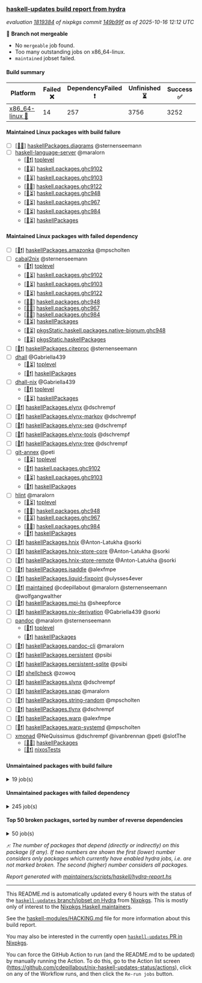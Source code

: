 ### [haskell-updates build report from hydra](https://hydra.nixos.org/jobset/nixpkgs/haskell-updates)
*evaluation [1819384](https://hydra.nixos.org/eval/1819384) of nixpkgs commit [149b99f](https://github.com/NixOS/nixpkgs/commits/149b99fab042a3c72b3f40f07c8db170f703e380) as of 2025-10-16 12:12 UTC*

🔴 **Branch not mergeable**
  * No `mergeable` job found.
  * Too many outstanding jobs on x86_64-linux.
  * `maintained` jobset failed.

#### Build summary

 | Platform | Failed ❌ | DependencyFailed ❗ | Unfinished ⏳ | Success ✅ | 
 | --- | --- | --- | --- | --- | 
 | [x86_64-linux 🐧](https://hydra.nixos.org/eval/1819384?filter=.x86_64-linux) | 14 | 257 | 3756 | 3252 | 
#### Maintained Linux packages with build failure
- [ ] [[🐧❌]](https://hydra.nixos.org/build/310156610) [haskellPackages.diagrams](https://hydra.nixos.org/eval/1819384?filter=haskellPackages.diagrams) @sternenseemann
- [ ] [haskell-language-server](https://hydra.nixos.org/eval/1819384?filter=haskell-language-server) @maralorn
  - [[🐧❗]](https://hydra.nixos.org/build/310154686) [toplevel](https://hydra.nixos.org/eval/1819384?filter=haskell-language-server)
  - [[🐧⏳]](https://hydra.nixos.org/build/310154653) [haskell.packages.ghc9102](https://hydra.nixos.org/eval/1819384?filter=haskell.packages.ghc9102.haskell-language-server)
  - [[🐧⏳]](https://hydra.nixos.org/build/310154606) [haskell.packages.ghc9103](https://hydra.nixos.org/eval/1819384?filter=haskell.packages.ghc9103.haskell-language-server)
  - [[🐧❌]](https://hydra.nixos.org/build/310154849) [haskell.packages.ghc9122](https://hydra.nixos.org/eval/1819384?filter=haskell.packages.ghc9122.haskell-language-server)
  - [[🐧⏳]](https://hydra.nixos.org/build/310154958) [haskell.packages.ghc948](https://hydra.nixos.org/eval/1819384?filter=haskell.packages.ghc948.haskell-language-server)
  - [[🐧⏳]](https://hydra.nixos.org/build/310155631) [haskell.packages.ghc967](https://hydra.nixos.org/eval/1819384?filter=haskell.packages.ghc967.haskell-language-server)
  - [[🐧⏳]](https://hydra.nixos.org/build/310155942) [haskell.packages.ghc984](https://hydra.nixos.org/eval/1819384?filter=haskell.packages.ghc984.haskell-language-server)
  - [[🐧⏳]](https://hydra.nixos.org/build/310157709) [haskellPackages](https://hydra.nixos.org/eval/1819384?filter=haskellPackages.haskell-language-server)
#### Maintained Linux packages with failed dependency
- [ ] [[🐧❗]](https://hydra.nixos.org/build/310155132) [haskellPackages.amazonka](https://hydra.nixos.org/eval/1819384?filter=haskellPackages.amazonka) @mpscholten
- [ ] [cabal2nix](https://hydra.nixos.org/eval/1819384?filter=cabal2nix) @sternenseemann
  - [[🐧❗]](https://hydra.nixos.org/build/310154479) [toplevel](https://hydra.nixos.org/eval/1819384?filter=cabal2nix)
  - [[🐧⏳]](https://hydra.nixos.org/build/310154581) [haskell.packages.ghc9102](https://hydra.nixos.org/eval/1819384?filter=haskell.packages.ghc9102.cabal2nix)
  - [[🐧⏳]](https://hydra.nixos.org/build/310154548) [haskell.packages.ghc9103](https://hydra.nixos.org/eval/1819384?filter=haskell.packages.ghc9103.cabal2nix)
  - [[🐧⏳]](https://hydra.nixos.org/build/310154617) [haskell.packages.ghc9122](https://hydra.nixos.org/eval/1819384?filter=haskell.packages.ghc9122.cabal2nix)
  - [[🐧✅]](https://hydra.nixos.org/build/310154619) [haskell.packages.ghc948](https://hydra.nixos.org/eval/1819384?filter=haskell.packages.ghc948.cabal2nix)
  - [[🐧✅]](https://hydra.nixos.org/build/310154654) [haskell.packages.ghc967](https://hydra.nixos.org/eval/1819384?filter=haskell.packages.ghc967.cabal2nix)
  - [[🐧✅]](https://hydra.nixos.org/build/310154836) [haskell.packages.ghc984](https://hydra.nixos.org/eval/1819384?filter=haskell.packages.ghc984.cabal2nix)
  - [[🐧⏳]](https://hydra.nixos.org/build/310155947) [haskellPackages](https://hydra.nixos.org/eval/1819384?filter=haskellPackages.cabal2nix)
  - [[🐧⏳]](https://hydra.nixos.org/build/310161934) [pkgsStatic.haskell.packages.native-bignum.ghc948](https://hydra.nixos.org/eval/1819384?filter=pkgsStatic.haskell.packages.native-bignum.ghc948.cabal2nix)
  - [[🐧⏳]](https://hydra.nixos.org/build/310161935) [pkgsStatic.haskellPackages](https://hydra.nixos.org/eval/1819384?filter=pkgsStatic.haskellPackages.cabal2nix)
- [ ] [[🐧❗]](https://hydra.nixos.org/build/310156063) [haskellPackages.citeproc](https://hydra.nixos.org/eval/1819384?filter=haskellPackages.citeproc) @sternenseemann
- [ ] [dhall](https://hydra.nixos.org/eval/1819384?filter=dhall) @Gabriella439
  - [[🐧⏳]](https://hydra.nixos.org/build/310154478) [toplevel](https://hydra.nixos.org/eval/1819384?filter=dhall)
  - [[🐧❗]](https://hydra.nixos.org/build/310156527) [haskellPackages](https://hydra.nixos.org/eval/1819384?filter=haskellPackages.dhall)
- [ ] [dhall-nix](https://hydra.nixos.org/eval/1819384?filter=dhall-nix) @Gabriella439
  - [[🐧❗]](https://hydra.nixos.org/build/310154508) [toplevel](https://hydra.nixos.org/eval/1819384?filter=dhall-nix)
  - [[🐧⏳]](https://hydra.nixos.org/build/310156554) [haskellPackages](https://hydra.nixos.org/eval/1819384?filter=haskellPackages.dhall-nix)
- [ ] [[🐧❗]](https://hydra.nixos.org/build/310156864) [haskellPackages.elynx](https://hydra.nixos.org/eval/1819384?filter=haskellPackages.elynx) @dschrempf
- [ ] [[🐧❗]](https://hydra.nixos.org/build/310156861) [haskellPackages.elynx-markov](https://hydra.nixos.org/eval/1819384?filter=haskellPackages.elynx-markov) @dschrempf
- [ ] [[🐧❗]](https://hydra.nixos.org/build/310156834) [haskellPackages.elynx-seq](https://hydra.nixos.org/eval/1819384?filter=haskellPackages.elynx-seq) @dschrempf
- [ ] [[🐧❗]](https://hydra.nixos.org/build/310156833) [haskellPackages.elynx-tools](https://hydra.nixos.org/eval/1819384?filter=haskellPackages.elynx-tools) @dschrempf
- [ ] [[🐧❗]](https://hydra.nixos.org/build/310156837) [haskellPackages.elynx-tree](https://hydra.nixos.org/eval/1819384?filter=haskellPackages.elynx-tree) @dschrempf
- [ ] [git-annex](https://hydra.nixos.org/eval/1819384?filter=git-annex) @peti
  - [[🐧⏳]](https://hydra.nixos.org/build/310154568) [toplevel](https://hydra.nixos.org/eval/1819384?filter=git-annex)
  - [[🐧❗]](https://hydra.nixos.org/build/310154621) [haskell.packages.ghc9102](https://hydra.nixos.org/eval/1819384?filter=haskell.packages.ghc9102.git-annex)
  - [[🐧⏳]](https://hydra.nixos.org/build/310154567) [haskell.packages.ghc9103](https://hydra.nixos.org/eval/1819384?filter=haskell.packages.ghc9103.git-annex)
  - [[🐧❗]](https://hydra.nixos.org/build/310157329) [haskellPackages](https://hydra.nixos.org/eval/1819384?filter=haskellPackages.git-annex)
- [ ] [hlint](https://hydra.nixos.org/eval/1819384?filter=hlint) @maralorn
  - [[🐧⏳]](https://hydra.nixos.org/build/310161811) [toplevel](https://hydra.nixos.org/eval/1819384?filter=hlint)
  - [[🐧✅]](https://hydra.nixos.org/build/310154595) [haskell.packages.ghc948](https://hydra.nixos.org/eval/1819384?filter=haskell.packages.ghc948.hlint)
  - [[🐧⏳]](https://hydra.nixos.org/build/310154644) [haskell.packages.ghc967](https://hydra.nixos.org/eval/1819384?filter=haskell.packages.ghc967.hlint)
  - [[🐧✅]](https://hydra.nixos.org/build/310154666) [haskell.packages.ghc984](https://hydra.nixos.org/eval/1819384?filter=haskell.packages.ghc984.hlint)
  - [[🐧❗]](https://hydra.nixos.org/build/310157907) [haskellPackages](https://hydra.nixos.org/eval/1819384?filter=haskellPackages.hlint)
- [ ] [[🐧❗]](https://hydra.nixos.org/build/310157908) [haskellPackages.hnix](https://hydra.nixos.org/eval/1819384?filter=haskellPackages.hnix) @Anton-Latukha @sorki
- [ ] [[🐧❗]](https://hydra.nixos.org/build/310157910) [haskellPackages.hnix-store-core](https://hydra.nixos.org/eval/1819384?filter=haskellPackages.hnix-store-core) @Anton-Latukha @sorki
- [ ] [[🐧❗]](https://hydra.nixos.org/build/310157915) [haskellPackages.hnix-store-remote](https://hydra.nixos.org/eval/1819384?filter=haskellPackages.hnix-store-remote) @Anton-Latukha @sorki
- [ ] [[🐧❗]](https://hydra.nixos.org/build/310158405) [haskellPackages.jsaddle](https://hydra.nixos.org/eval/1819384?filter=haskellPackages.jsaddle) @alexfmpe
- [ ] [[🐧❗]](https://hydra.nixos.org/build/310158683) [haskellPackages.liquid-fixpoint](https://hydra.nixos.org/eval/1819384?filter=haskellPackages.liquid-fixpoint) @ulysses4ever
- [ ] [[🐧❗]](https://hydra.nixos.org/build/310161939) [maintained](https://hydra.nixos.org/eval/1819384?filter=maintained) @cdepillabout @maralorn @sternenseemann @wolfgangwalther
- [ ] [[🐧❗]](https://hydra.nixos.org/build/310159047) [haskellPackages.mpi-hs](https://hydra.nixos.org/eval/1819384?filter=haskellPackages.mpi-hs) @sheepforce
- [ ] [[🐧❗]](https://hydra.nixos.org/build/310159198) [haskellPackages.nix-derivation](https://hydra.nixos.org/eval/1819384?filter=haskellPackages.nix-derivation) @Gabriella439 @sorki
- [ ] [pandoc](https://hydra.nixos.org/eval/1819384?filter=pandoc) @maralorn @sternenseemann
  - [[🐧❗]](https://hydra.nixos.org/build/310161825) [toplevel](https://hydra.nixos.org/eval/1819384?filter=pandoc)
  - [[🐧❗]](https://hydra.nixos.org/build/310159410) [haskellPackages](https://hydra.nixos.org/eval/1819384?filter=haskellPackages.pandoc)
- [ ] [[🐧❗]](https://hydra.nixos.org/build/310159416) [haskellPackages.pandoc-cli](https://hydra.nixos.org/eval/1819384?filter=haskellPackages.pandoc-cli) @maralorn
- [ ] [[🐧❗]](https://hydra.nixos.org/build/310159521) [haskellPackages.persistent](https://hydra.nixos.org/eval/1819384?filter=haskellPackages.persistent) @psibi
- [ ] [[🐧❗]](https://hydra.nixos.org/build/310159536) [haskellPackages.persistent-sqlite](https://hydra.nixos.org/eval/1819384?filter=haskellPackages.persistent-sqlite) @psibi
- [ ] [[🐧❗]](https://hydra.nixos.org/build/310161901) [shellcheck](https://hydra.nixos.org/eval/1819384?filter=shellcheck) @zowoq
- [ ] [[🐧❗]](https://hydra.nixos.org/build/310160486) [haskellPackages.slynx](https://hydra.nixos.org/eval/1819384?filter=haskellPackages.slynx) @dschrempf
- [ ] [[🐧❗]](https://hydra.nixos.org/build/310160503) [haskellPackages.snap](https://hydra.nixos.org/eval/1819384?filter=haskellPackages.snap) @maralorn
- [ ] [[🐧❗]](https://hydra.nixos.org/build/310160706) [haskellPackages.string-random](https://hydra.nixos.org/eval/1819384?filter=haskellPackages.string-random) @mpscholten
- [ ] [[🐧❗]](https://hydra.nixos.org/build/310161097) [haskellPackages.tlynx](https://hydra.nixos.org/eval/1819384?filter=haskellPackages.tlynx) @dschrempf
- [ ] [[🐧❗]](https://hydra.nixos.org/build/310161516) [haskellPackages.warp](https://hydra.nixos.org/eval/1819384?filter=haskellPackages.warp) @alexfmpe
- [ ] [[🐧❗]](https://hydra.nixos.org/build/310161518) [haskellPackages.warp-systemd](https://hydra.nixos.org/eval/1819384?filter=haskellPackages.warp-systemd) @mpscholten
- [ ] [xmonad](https://hydra.nixos.org/eval/1819384?filter=xmonad) @NeQuissimus @dschrempf @ivanbrennan @peti @slotThe
  - [[🐧✅]](https://hydra.nixos.org/build/310161658) [haskellPackages](https://hydra.nixos.org/eval/1819384?filter=haskellPackages.xmonad)
  - [[🐧❗]](https://hydra.nixos.org/build/310161857) [nixosTests](https://hydra.nixos.org/eval/1819384?filter=nixosTests.xmonad)
#### Unmaintained packages with build failure
<details><summary>19 job(s) </summary>

- [ ] [[🐧❌]](https://hydra.nixos.org/build/310156578) [haskellPackages.digits](https://hydra.nixos.org/eval/1819384?filter=haskellPackages.digits)  ⤴️ 1 | 6
- [ ] [[🐧❌]](https://hydra.nixos.org/build/310158881) [haskellPackages.mighty-metropolis](https://hydra.nixos.org/eval/1819384?filter=haskellPackages.mighty-metropolis)  ⤴️ 1 | 1
- [ ] [[🐧❌]](https://hydra.nixos.org/build/310160933) [haskellPackages.temporal-sdk-core](https://hydra.nixos.org/eval/1819384?filter=haskellPackages.temporal-sdk-core)  ⤴️ 1 | 1
- [ ] [[🐧❌]](https://hydra.nixos.org/build/310155068) [haskellPackages.aeson-extra](https://hydra.nixos.org/eval/1819384?filter=haskellPackages.aeson-extra)  ⤴️ 0 | 6
- [ ] [[🐧❌]](https://hydra.nixos.org/build/310161710) [haskellPackages.yesod-elements](https://hydra.nixos.org/eval/1819384?filter=haskellPackages.yesod-elements)  ⤴️ 0 | 2
- [ ] [Cabal_3_14_2_0](https://hydra.nixos.org/eval/1819384?filter=Cabal_3_14_2_0) 
  - [[🐧⏳]](https://hydra.nixos.org/build/310154517) [haskell.packages.ghc9102](https://hydra.nixos.org/eval/1819384?filter=haskell.packages.ghc9102.Cabal_3_14_2_0)
  - [[🐧⏳]](https://hydra.nixos.org/build/310154538) [haskell.packages.ghc9103](https://hydra.nixos.org/eval/1819384?filter=haskell.packages.ghc9103.Cabal_3_14_2_0)
  - [[🐧✅]](https://hydra.nixos.org/build/310154563) [haskell.packages.ghc9122](https://hydra.nixos.org/eval/1819384?filter=haskell.packages.ghc9122.Cabal_3_14_2_0)
  - [[🐧⏳]](https://hydra.nixos.org/build/310154583) [haskell.packages.ghc948](https://hydra.nixos.org/eval/1819384?filter=haskell.packages.ghc948.Cabal_3_14_2_0)
  - [[🐧❌]](https://hydra.nixos.org/build/310154605) [haskell.packages.ghc967](https://hydra.nixos.org/eval/1819384?filter=haskell.packages.ghc967.Cabal_3_14_2_0)
  - [[🐧✅]](https://hydra.nixos.org/build/310154631) [haskell.packages.ghc984](https://hydra.nixos.org/eval/1819384?filter=haskell.packages.ghc984.Cabal_3_14_2_0)
  - [[🐧✅]](https://hydra.nixos.org/build/310154692) [haskellPackages](https://hydra.nixos.org/eval/1819384?filter=haskellPackages.Cabal_3_14_2_0)
- [ ] [[🐧❌]](https://hydra.nixos.org/build/310155265) [haskellPackages.amazonka-healthlake](https://hydra.nixos.org/eval/1819384?filter=haskellPackages.amazonka-healthlake) 
- [ ] [[🐧❌]](https://hydra.nixos.org/build/310156138) [haskellPackages.cmark-gfm-lens](https://hydra.nixos.org/eval/1819384?filter=haskellPackages.cmark-gfm-lens) 
- [ ] [[🐧❌]](https://hydra.nixos.org/build/310157421) [haskellPackages.gogol-cloudiot](https://hydra.nixos.org/eval/1819384?filter=haskellPackages.gogol-cloudiot) 
- [ ] [[🐧❌]](https://hydra.nixos.org/build/310157447) [haskellPackages.gogol-dns](https://hydra.nixos.org/eval/1819384?filter=haskellPackages.gogol-dns) 
- [ ] [[🐧❌]](https://hydra.nixos.org/build/310158235) [haskellPackages.ihaskell-display](https://hydra.nixos.org/eval/1819384?filter=haskellPackages.ihaskell-display) 
- [ ] [[🐧❌]](https://hydra.nixos.org/build/310160788) [haskellPackages.symon](https://hydra.nixos.org/eval/1819384?filter=haskellPackages.symon) 
</details>

#### Unmaintained packages with failed dependency
<details><summary>245 job(s) </summary>

- [ ] [[🐧❗]](https://hydra.nixos.org/build/310156200) [haskellPackages.conduit-extra](https://hydra.nixos.org/eval/1819384?filter=haskellPackages.conduit-extra)  ⤴️ 761 | 1866
- [ ] [[🐧❗]](https://hydra.nixos.org/build/310155574) [haskellPackages.attoparsec-aeson](https://hydra.nixos.org/eval/1819384?filter=haskellPackages.attoparsec-aeson)  ⤴️ 669 | 1623
- [ ] [[🐧❗]](https://hydra.nixos.org/build/310161643) [haskellPackages.xml-conduit](https://hydra.nixos.org/eval/1819384?filter=haskellPackages.xml-conduit)  ⤴️ 502 | 924
- [ ] [[🐧❗]](https://hydra.nixos.org/build/310158146) [haskellPackages.http-conduit](https://hydra.nixos.org/eval/1819384?filter=haskellPackages.http-conduit)  ⤴️ 444 | 837
- [ ] [[🐧❗]](https://hydra.nixos.org/build/310155208) [haskellPackages.amazonka-core](https://hydra.nixos.org/eval/1819384?filter=haskellPackages.amazonka-core)  ⤴️ 337 | 394
- [ ] [[🐧❗]](https://hydra.nixos.org/build/310160270) [haskellPackages.servant](https://hydra.nixos.org/eval/1819384?filter=haskellPackages.servant)  ⤴️ 274 | 572
- [ ] [[🐧❗]](https://hydra.nixos.org/build/310158164) [haskellPackages.http2](https://hydra.nixos.org/eval/1819384?filter=haskellPackages.http2)  ⤴️ 195 | 726
- [ ] [[🐧❗]](https://hydra.nixos.org/build/310158147) [haskellPackages.http-date](https://hydra.nixos.org/eval/1819384?filter=haskellPackages.http-date)  ⤴️ 193 | 718
- [ ] [[🐧❗]](https://hydra.nixos.org/build/310155853) [haskellPackages.bsb-http-chunked](https://hydra.nixos.org/eval/1819384?filter=haskellPackages.bsb-http-chunked)  ⤴️ 193 | 708
- [ ] [[🐧❗]](https://hydra.nixos.org/build/310160432) [haskellPackages.simple-sendfile](https://hydra.nixos.org/eval/1819384?filter=haskellPackages.simple-sendfile)  ⤴️ 193 | 708
- [ ] [[🐧❗]](https://hydra.nixos.org/build/310157424) [haskellPackages.gogol-core](https://hydra.nixos.org/eval/1819384?filter=haskellPackages.gogol-core)  ⤴️ 170 | 185
- [ ] [[🐧❗]](https://hydra.nixos.org/build/310158970) [haskellPackages.monad-logger](https://hydra.nixos.org/eval/1819384?filter=haskellPackages.monad-logger)  ⤴️ 164 | 631
- [ ] [[🐧❗]](https://hydra.nixos.org/build/310161478) [haskellPackages.wai-extra](https://hydra.nixos.org/eval/1819384?filter=haskellPackages.wai-extra)  ⤴️ 154 | 607
- [ ] [[🐧❗]](https://hydra.nixos.org/build/310161677) [haskellPackages.yaml](https://hydra.nixos.org/eval/1819384?filter=haskellPackages.yaml)  ⤴️ 139 | 619
- [ ] [[🐧❗]](https://hydra.nixos.org/build/310155074) [haskellPackages.aeson-pretty](https://hydra.nixos.org/eval/1819384?filter=haskellPackages.aeson-pretty)  ⤴️ 138 | 498
- [ ] [[🐧❗]](https://hydra.nixos.org/build/310161471) [haskellPackages.wai-app-static](https://hydra.nixos.org/eval/1819384?filter=haskellPackages.wai-app-static)  ⤴️ 83 | 335
- [ ] [[🐧❗]](https://hydra.nixos.org/build/310159470) [haskellPackages.parsers](https://hydra.nixos.org/eval/1819384?filter=haskellPackages.parsers)  ⤴️ 72 | 302
- [ ] [[🐧❗]](https://hydra.nixos.org/build/310155985) [haskellPackages.cassava](https://hydra.nixos.org/eval/1819384?filter=haskellPackages.cassava)  ⤴️ 70 | 341
- [ ] [[🐧❗]](https://hydra.nixos.org/build/310158326) [haskellPackages.io-streams](https://hydra.nixos.org/eval/1819384?filter=haskellPackages.io-streams)  ⤴️ 69 | 251
- [ ] [[🐧❗]](https://hydra.nixos.org/build/310157701) [haskellPackages.haskell-gi](https://hydra.nixos.org/eval/1819384?filter=haskellPackages.haskell-gi)  ⤴️ 61 | 113
- [ ] [[🐧❗]](https://hydra.nixos.org/build/310157272) [haskellPackages.gi-glib](https://hydra.nixos.org/eval/1819384?filter=haskellPackages.gi-glib)  ⤴️ 56 | 108
- [ ] [[🐧❗]](https://hydra.nixos.org/build/310157275) [haskellPackages.gi-gobject](https://hydra.nixos.org/eval/1819384?filter=haskellPackages.gi-gobject)  ⤴️ 54 | 106
- [ ] [[🐧❗]](https://hydra.nixos.org/build/310161550) [haskellPackages.websockets](https://hydra.nixos.org/eval/1819384?filter=haskellPackages.websockets)  ⤴️ 42 | 200
- [ ] [[🐧❗]](https://hydra.nixos.org/build/310160317) [haskellPackages.servant-server](https://hydra.nixos.org/eval/1819384?filter=haskellPackages.servant-server)  ⤴️ 42 | 182
- [ ] [[🐧❗]](https://hydra.nixos.org/build/310157271) [haskellPackages.gi-gio](https://hydra.nixos.org/eval/1819384?filter=haskellPackages.gi-gio)  ⤴️ 41 | 89
- [ ] [[🐧❗]](https://hydra.nixos.org/build/310161700) [haskellPackages.yesod-core](https://hydra.nixos.org/eval/1819384?filter=haskellPackages.yesod-core)  ⤴️ 40 | 147
- [ ] [[🐧❗]](https://hydra.nixos.org/build/310157057) [haskellPackages.fsnotify](https://hydra.nixos.org/eval/1819384?filter=haskellPackages.fsnotify)  ⤴️ 35 | 125
- [ ] [[🐧❗]](https://hydra.nixos.org/build/310160466) [haskellPackages.skylighting-core](https://hydra.nixos.org/eval/1819384?filter=haskellPackages.skylighting-core)  ⤴️ 33 | 135
- [ ] [[🐧❗]](https://hydra.nixos.org/build/310157257) [haskellPackages.gi-cairo](https://hydra.nixos.org/eval/1819384?filter=haskellPackages.gi-cairo)  ⤴️ 31 | 71
- [ ] [[🐧❗]](https://hydra.nixos.org/build/310157631) [haskellPackages.haddock-library](https://hydra.nixos.org/eval/1819384?filter=haskellPackages.haddock-library)  ⤴️ 30 | 165
- [ ] [[🐧❗]](https://hydra.nixos.org/build/310157264) [haskellPackages.gi-freetype2](https://hydra.nixos.org/eval/1819384?filter=haskellPackages.gi-freetype2)  ⤴️ 30 | 70
- [ ] [[🐧❗]](https://hydra.nixos.org/build/310157289) [haskellPackages.gi-harfbuzz](https://hydra.nixos.org/eval/1819384?filter=haskellPackages.gi-harfbuzz)  ⤴️ 29 | 69
- [ ] [[🐧❗]](https://hydra.nixos.org/build/310157297) [haskellPackages.gi-pango](https://hydra.nixos.org/eval/1819384?filter=haskellPackages.gi-pango)  ⤴️ 28 | 68
- [ ] [[🐧❗]](https://hydra.nixos.org/build/310157274) [haskellPackages.gi-gmodule](https://hydra.nixos.org/eval/1819384?filter=haskellPackages.gi-gmodule)  ⤴️ 28 | 66
- [ ] [[🐧❗]](https://hydra.nixos.org/build/310156355) [haskellPackages.css-text](https://hydra.nixos.org/eval/1819384?filter=haskellPackages.css-text)  ⤴️ 27 | 145
- [ ] [[🐧❗]](https://hydra.nixos.org/build/310160502) [haskellPackages.snap-core](https://hydra.nixos.org/eval/1819384?filter=haskellPackages.snap-core)  ⤴️ 27 | 123
- [ ] [[🐧❗]](https://hydra.nixos.org/build/310157266) [haskellPackages.gi-gdkpixbuf](https://hydra.nixos.org/eval/1819384?filter=haskellPackages.gi-gdkpixbuf)  ⤴️ 27 | 65
- [ ] [[🐧❗]](https://hydra.nixos.org/build/310161430) [haskellPackages.vector-builder](https://hydra.nixos.org/eval/1819384?filter=haskellPackages.vector-builder)  ⤴️ 27 | 52
- [ ] [[🐧❗]](https://hydra.nixos.org/build/310160468) [haskellPackages.skylighting-format-ansi](https://hydra.nixos.org/eval/1819384?filter=haskellPackages.skylighting-format-ansi)  ⤴️ 25 | 126
- [ ] [[🐧❗]](https://hydra.nixos.org/build/310160472) [haskellPackages.skylighting-format-blaze-html](https://hydra.nixos.org/eval/1819384?filter=haskellPackages.skylighting-format-blaze-html)  ⤴️ 25 | 126
- [ ] [[🐧❗]](https://hydra.nixos.org/build/310160470) [haskellPackages.skylighting-format-context](https://hydra.nixos.org/eval/1819384?filter=haskellPackages.skylighting-format-context)  ⤴️ 25 | 126
- [ ] [[🐧❗]](https://hydra.nixos.org/build/310160475) [haskellPackages.skylighting-format-latex](https://hydra.nixos.org/eval/1819384?filter=haskellPackages.skylighting-format-latex)  ⤴️ 25 | 126
- [ ] [[🐧❗]](https://hydra.nixos.org/build/310160474) [haskellPackages.skylighting-format-typst](https://hydra.nixos.org/eval/1819384?filter=haskellPackages.skylighting-format-typst)  ⤴️ 25 | 126
- [ ] [[🐧❗]](https://hydra.nixos.org/build/310161670) [haskellPackages.xss-sanitize](https://hydra.nixos.org/eval/1819384?filter=haskellPackages.xss-sanitize)  ⤴️ 24 | 137
- [ ] [[🐧❗]](https://hydra.nixos.org/build/310156772) [haskellPackages.email-validate](https://hydra.nixos.org/eval/1819384?filter=haskellPackages.email-validate)  ⤴️ 24 | 131
- [ ] [[🐧❗]](https://hydra.nixos.org/build/310160469) [haskellPackages.skylighting](https://hydra.nixos.org/eval/1819384?filter=haskellPackages.skylighting)  ⤴️ 24 | 125
- [ ] [[🐧❗]](https://hydra.nixos.org/build/310158341) [haskellPackages.ipynb](https://hydra.nixos.org/eval/1819384?filter=haskellPackages.ipynb)  ⤴️ 23 | 122
- [ ] [[🐧❗]](https://hydra.nixos.org/build/310161247) [haskellPackages.typst](https://hydra.nixos.org/eval/1819384?filter=haskellPackages.typst)  ⤴️ 23 | 121
- [ ] [[🐧❗]](https://hydra.nixos.org/build/310159328) [haskellPackages.openssl-streams](https://hydra.nixos.org/eval/1819384?filter=haskellPackages.openssl-streams)  ⤴️ 22 | 130
- [ ] [[🐧❗]](https://hydra.nixos.org/build/310161351) [haskellPackages.uri-bytestring](https://hydra.nixos.org/eval/1819384?filter=haskellPackages.uri-bytestring)  ⤴️ 21 | 64
- [ ] [[🐧❗]](https://hydra.nixos.org/build/310156004) [haskellPackages.cborg-json](https://hydra.nixos.org/eval/1819384?filter=haskellPackages.cborg-json)  ⤴️ 21 | 61
- [ ] [[🐧❗]](https://hydra.nixos.org/build/310157970) [haskellPackages.hs-opentelemetry-api](https://hydra.nixos.org/eval/1819384?filter=haskellPackages.hs-opentelemetry-api)  ⤴️ 21 | 32
- [ ] [[🐧❗]](https://hydra.nixos.org/build/310161607) [haskellPackages.wreq](https://hydra.nixos.org/eval/1819384?filter=haskellPackages.wreq)  ⤴️ 20 | 135
- [ ] [[🐧❗]](https://hydra.nixos.org/build/310161511) [haskellPackages.wai-websockets](https://hydra.nixos.org/eval/1819384?filter=haskellPackages.wai-websockets)  ⤴️ 20 | 82
- [ ] [[🐧❗]](https://hydra.nixos.org/build/310155604) [haskellPackages.autodocodec-yaml](https://hydra.nixos.org/eval/1819384?filter=haskellPackages.autodocodec-yaml)  ⤴️ 20 | 35
- [ ] [[🐧❗]](https://hydra.nixos.org/build/310159355) [haskellPackages.opt-env-conf](https://hydra.nixos.org/eval/1819384?filter=haskellPackages.opt-env-conf)  ⤴️ 18 | 31
- [ ] [[🐧❗]](https://hydra.nixos.org/build/310160765) [haskellPackages.sydtest](https://hydra.nixos.org/eval/1819384?filter=haskellPackages.sydtest)  ⤴️ 17 | 27
- [ ] [[🐧❗]](https://hydra.nixos.org/build/310160218) [haskellPackages.scotty](https://hydra.nixos.org/eval/1819384?filter=haskellPackages.scotty)  ⤴️ 15 | 77
- [ ] [[🐧❗]](https://hydra.nixos.org/build/310156210) [haskellPackages.config-ini](https://hydra.nixos.org/eval/1819384?filter=haskellPackages.config-ini)  ⤴️ 15 | 53
- [ ] [[🐧❗]](https://hydra.nixos.org/build/310161515) [haskellPackages.warp-tls](https://hydra.nixos.org/eval/1819384?filter=haskellPackages.warp-tls)  ⤴️ 15 | 50
- [ ] [[🐧❗]](https://hydra.nixos.org/build/310161716) [haskellPackages.yesod-persistent](https://hydra.nixos.org/eval/1819384?filter=haskellPackages.yesod-persistent)  ⤴️ 14 | 89
- [ ] [[🐧❗]](https://hydra.nixos.org/build/310155841) [haskellPackages.brick](https://hydra.nixos.org/eval/1819384?filter=haskellPackages.brick)  ⤴️ 14 | 47
- [ ] [[🐧❗]](https://hydra.nixos.org/build/310161704) [haskellPackages.yesod-form](https://hydra.nixos.org/eval/1819384?filter=haskellPackages.yesod-form)  ⤴️ 13 | 86
- [ ] [[🐧❗]](https://hydra.nixos.org/build/310158325) [haskellPackages.io-streams-haproxy](https://hydra.nixos.org/eval/1819384?filter=haskellPackages.io-streams-haproxy)  ⤴️ 12 | 93
- [ ] [[🐧❗]](https://hydra.nixos.org/build/310160508) [haskellPackages.snap-server](https://hydra.nixos.org/eval/1819384?filter=haskellPackages.snap-server)  ⤴️ 11 | 92
- [ ] [[🐧❗]](https://hydra.nixos.org/build/310158106) [haskellPackages.html-conduit](https://hydra.nixos.org/eval/1819384?filter=haskellPackages.html-conduit)  ⤴️ 11 | 82
- [ ] [[🐧❗]](https://hydra.nixos.org/build/310157273) [haskellPackages.gi-gdk4](https://hydra.nixos.org/eval/1819384?filter=haskellPackages.gi-gdk4)  ⤴️ 11 | 35
- [ ] [[🐧❗]](https://hydra.nixos.org/build/310161294) [haskellPackages.uniform-strings](https://hydra.nixos.org/eval/1819384?filter=haskellPackages.uniform-strings)  ⤴️ 11 | 14
- [ ] [[🐧❗]](https://hydra.nixos.org/build/310158276) [haskellPackages.ini](https://hydra.nixos.org/eval/1819384?filter=haskellPackages.ini)  ⤴️ 10 | 74
- [ ] [[🐧❗]](https://hydra.nixos.org/build/310156633) [haskellPackages.dns](https://hydra.nixos.org/eval/1819384?filter=haskellPackages.dns)  ⤴️ 10 | 37
- [ ] [ihaskell](https://hydra.nixos.org/eval/1819384?filter=ihaskell)  ⤴️ 10 | 18
  - [[🐧❗]](https://hydra.nixos.org/build/310161836) [toplevel](https://hydra.nixos.org/eval/1819384?filter=ihaskell)
  - [[🐧❗]](https://hydra.nixos.org/build/310158227) [haskellPackages](https://hydra.nixos.org/eval/1819384?filter=haskellPackages.ihaskell)
- [ ] [[🐧❗]](https://hydra.nixos.org/build/310156528) [haskellPackages.df1](https://hydra.nixos.org/eval/1819384?filter=haskellPackages.df1)  ⤴️ 10 | 13
- [ ] [[🐧❗]](https://hydra.nixos.org/build/310161290) [haskellPackages.uniform-error](https://hydra.nixos.org/eval/1819384?filter=haskellPackages.uniform-error)  ⤴️ 10 | 13
- [ ] [[🐧❗]](https://hydra.nixos.org/build/310156457) [haskellPackages.data-textual](https://hydra.nixos.org/eval/1819384?filter=haskellPackages.data-textual)  ⤴️ 9 | 21
- [ ] [[🐧❗]](https://hydra.nixos.org/build/310156450) [haskellPackages.data-serializer](https://hydra.nixos.org/eval/1819384?filter=haskellPackages.data-serializer)  ⤴️ 9 | 20
- [ ] [[🐧❗]](https://hydra.nixos.org/build/310161301) [haskellPackages.uniform-time](https://hydra.nixos.org/eval/1819384?filter=haskellPackages.uniform-time)  ⤴️ 9 | 12
- [ ] [[🐧❗]](https://hydra.nixos.org/build/310158163) [haskellPackages.http-streams](https://hydra.nixos.org/eval/1819384?filter=haskellPackages.http-streams)  ⤴️ 8 | 36
- [ ] [[🐧❗]](https://hydra.nixos.org/build/310161302) [haskellPackages.uniform-fileio](https://hydra.nixos.org/eval/1819384?filter=haskellPackages.uniform-fileio)  ⤴️ 8 | 11
- [ ] [[🐧❗]](https://hydra.nixos.org/build/310156215) [haskellPackages.configurator](https://hydra.nixos.org/eval/1819384?filter=haskellPackages.configurator)  ⤴️ 7 | 87
- [ ] [[🐧❗]](https://hydra.nixos.org/build/310157856) [haskellPackages.heist](https://hydra.nixos.org/eval/1819384?filter=haskellPackages.heist)  ⤴️ 7 | 72
- [ ] [[🐧❗]](https://hydra.nixos.org/build/310159162) [haskellPackages.network-ip](https://hydra.nixos.org/eval/1819384?filter=haskellPackages.network-ip)  ⤴️ 7 | 18
- [ ] [[🐧❗]](https://hydra.nixos.org/build/310161304) [haskellPackages.uniformBase](https://hydra.nixos.org/eval/1819384?filter=haskellPackages.uniformBase)  ⤴️ 7 | 10
- [ ] [[🐧❗]](https://hydra.nixos.org/build/310158159) [haskellPackages.http-query](https://hydra.nixos.org/eval/1819384?filter=haskellPackages.http-query)  ⤴️ 7 | 7
- [ ] [[🐧❗]](https://hydra.nixos.org/build/310155435) [haskellPackages.amazonka-sso](https://hydra.nixos.org/eval/1819384?filter=haskellPackages.amazonka-sso)  ⤴️ 6 | 55
- [ ] [[🐧❗]](https://hydra.nixos.org/build/310155441) [haskellPackages.amazonka-sts](https://hydra.nixos.org/eval/1819384?filter=haskellPackages.amazonka-sts)  ⤴️ 6 | 55
- [ ] [[🐧❗]](https://hydra.nixos.org/build/310161475) [haskellPackages.wai-cors](https://hydra.nixos.org/eval/1819384?filter=haskellPackages.wai-cors)  ⤴️ 6 | 25
- [ ] [[🐧❗]](https://hydra.nixos.org/build/310157992) [haskellPackages.hs-opentelemetry-propagator-w3c](https://hydra.nixos.org/eval/1819384?filter=haskellPackages.hs-opentelemetry-propagator-w3c)  ⤴️ 6 | 14
- [ ] [[🐧❗]](https://hydra.nixos.org/build/310159539) [haskellPackages.persistent-test](https://hydra.nixos.org/eval/1819384?filter=haskellPackages.persistent-test)  ⤴️ 6 | 7
- [ ] [[🐧❗]](https://hydra.nixos.org/build/310161694) [haskellPackages.yesod](https://hydra.nixos.org/eval/1819384?filter=haskellPackages.yesod)  ⤴️ 5 | 51
- [ ] [[🐧❗]](https://hydra.nixos.org/build/310160633) [haskellPackages.stm-conduit](https://hydra.nixos.org/eval/1819384?filter=haskellPackages.stm-conduit)  ⤴️ 4 | 38
- [ ] [hpack](https://hydra.nixos.org/eval/1819384?filter=hpack)  ⤴️ 4 | 16
  - [[🐧⏳]](https://hydra.nixos.org/build/310161799) [toplevel](https://hydra.nixos.org/eval/1819384?filter=hpack)
  - [[🐧❗]](https://hydra.nixos.org/build/310154575) [haskell.packages.ghc9102](https://hydra.nixos.org/eval/1819384?filter=haskell.packages.ghc9102.hpack)
  - [[🐧❗]](https://hydra.nixos.org/build/310154552) [haskell.packages.ghc9103](https://hydra.nixos.org/eval/1819384?filter=haskell.packages.ghc9103.hpack)
  - [[🐧⏳]](https://hydra.nixos.org/build/310154608) [haskell.packages.ghc9122](https://hydra.nixos.org/eval/1819384?filter=haskell.packages.ghc9122.hpack)
  - [[🐧✅]](https://hydra.nixos.org/build/310154609) [haskell.packages.ghc948](https://hydra.nixos.org/eval/1819384?filter=haskell.packages.ghc948.hpack)
  - [[🐧✅]](https://hydra.nixos.org/build/310154646) [haskell.packages.ghc967](https://hydra.nixos.org/eval/1819384?filter=haskell.packages.ghc967.hpack)
  - [[🐧✅]](https://hydra.nixos.org/build/310154785) [haskell.packages.ghc984](https://hydra.nixos.org/eval/1819384?filter=haskell.packages.ghc984.hpack)
  - [[🐧✅]](https://hydra.nixos.org/build/310157943) [haskellPackages](https://hydra.nixos.org/eval/1819384?filter=haskellPackages.hpack)
- [ ] [[🐧❗]](https://hydra.nixos.org/build/310159081) [haskellPackages.mustache](https://hydra.nixos.org/eval/1819384?filter=haskellPackages.mustache)  ⤴️ 4 | 16
- [ ] [[🐧❗]](https://hydra.nixos.org/build/310158013) [haskellPackages.hs-opentelemetry-exporter-otlp](https://hydra.nixos.org/eval/1819384?filter=haskellPackages.hs-opentelemetry-exporter-otlp)  ⤴️ 4 | 12
- [ ] [[🐧❗]](https://hydra.nixos.org/build/310158000) [haskellPackages.hs-opentelemetry-propagator-b3](https://hydra.nixos.org/eval/1819384?filter=haskellPackages.hs-opentelemetry-propagator-b3)  ⤴️ 4 | 12
- [ ] [[🐧❗]](https://hydra.nixos.org/build/310157986) [haskellPackages.hs-opentelemetry-propagator-datadog](https://hydra.nixos.org/eval/1819384?filter=haskellPackages.hs-opentelemetry-propagator-datadog)  ⤴️ 4 | 12
- [ ] [[🐧❗]](https://hydra.nixos.org/build/310161307) [haskellPackages.uniform-json](https://hydra.nixos.org/eval/1819384?filter=haskellPackages.uniform-json)  ⤴️ 4 | 6
- [ ] [[🐧❗]](https://hydra.nixos.org/build/310157167) [haskellPackages.genvalidity-sydtest](https://hydra.nixos.org/eval/1819384?filter=haskellPackages.genvalidity-sydtest)  ⤴️ 4 | 4
- [ ] [[🐧❗]](https://hydra.nixos.org/build/310158151) [haskellPackages.http-link-header](https://hydra.nixos.org/eval/1819384?filter=haskellPackages.http-link-header)  ⤴️ 3 | 19
- [ ] [[🐧❗]](https://hydra.nixos.org/build/310158041) [haskellPackages.hs-opentelemetry-sdk](https://hydra.nixos.org/eval/1819384?filter=haskellPackages.hs-opentelemetry-sdk)  ⤴️ 3 | 11
- [ ] [[🐧❗]](https://hydra.nixos.org/build/310155086) [haskellPackages.aeson-yaml](https://hydra.nixos.org/eval/1819384?filter=haskellPackages.aeson-yaml)  ⤴️ 3 | 9
- [ ] [[🐧❗]](https://hydra.nixos.org/build/310161725) [haskellPackages.yesod-test](https://hydra.nixos.org/eval/1819384?filter=haskellPackages.yesod-test)  ⤴️ 3 | 9
- [ ] [[🐧❗]](https://hydra.nixos.org/build/310160188) [haskellPackages.sandwich](https://hydra.nixos.org/eval/1819384?filter=haskellPackages.sandwich)  ⤴️ 3 | 8
- [ ] [[🐧❗]](https://hydra.nixos.org/build/310160296) [haskellPackages.servant-jsonrpc](https://hydra.nixos.org/eval/1819384?filter=haskellPackages.servant-jsonrpc)  ⤴️ 3 | 6
- [ ] [[🐧❗]](https://hydra.nixos.org/build/310160590) [haskellPackages.squeal-postgresql](https://hydra.nixos.org/eval/1819384?filter=haskellPackages.squeal-postgresql)  ⤴️ 3 | 6
- [ ] [[🐧❗]](https://hydra.nixos.org/build/310157307) [haskellPackages.gi-xlib](https://hydra.nixos.org/eval/1819384?filter=haskellPackages.gi-xlib)  ⤴️ 3 | 4
- [ ] [[🐧❗]](https://hydra.nixos.org/build/310161164) [haskellPackages.trifecta](https://hydra.nixos.org/eval/1819384?filter=haskellPackages.trifecta)  ⤴️ 2 | 62
- [ ] [[🐧❗]](https://hydra.nixos.org/build/310155904) [haskellPackages.bytestring-conversion](https://hydra.nixos.org/eval/1819384?filter=haskellPackages.bytestring-conversion)  ⤴️ 2 | 14
- [ ] [[🐧❗]](https://hydra.nixos.org/build/310161646) [haskellPackages.xml-hamlet](https://hydra.nixos.org/eval/1819384?filter=haskellPackages.xml-hamlet)  ⤴️ 2 | 11
- [ ] [[🐧❗]](https://hydra.nixos.org/build/310160774) [haskellPackages.sydtest-wai](https://hydra.nixos.org/eval/1819384?filter=haskellPackages.sydtest-wai)  ⤴️ 2 | 5
- [ ] [[🐧❗]](https://hydra.nixos.org/build/310156888) [haskellPackages.fakedata-parser](https://hydra.nixos.org/eval/1819384?filter=haskellPackages.fakedata-parser)  ⤴️ 2 | 4
- [ ] [[🐧❗]](https://hydra.nixos.org/build/310158001) [haskellPackages.hs-opentelemetry-instrumentation-wai](https://hydra.nixos.org/eval/1819384?filter=haskellPackages.hs-opentelemetry-instrumentation-wai)  ⤴️ 2 | 3
- [ ] [[🐧❗]](https://hydra.nixos.org/build/310155951) [haskellPackages.cached-json-file](https://hydra.nixos.org/eval/1819384?filter=haskellPackages.cached-json-file)  ⤴️ 2 | 2
- [ ] [[🐧❗]](https://hydra.nixos.org/build/310157305) [haskellPackages.gi-gtksource5](https://hydra.nixos.org/eval/1819384?filter=haskellPackages.gi-gtksource5)  ⤴️ 2 | 2
- [ ] [[🐧❗]](https://hydra.nixos.org/build/310157745) [haskellPackages.haskoin-store-data](https://hydra.nixos.org/eval/1819384?filter=haskellPackages.haskoin-store-data)  ⤴️ 2 | 2
- [ ] [[🐧❗]](https://hydra.nixos.org/build/310159240) [haskellPackages.nqe](https://hydra.nixos.org/eval/1819384?filter=haskellPackages.nqe)  ⤴️ 2 | 2
- [ ] [[🐧❗]](https://hydra.nixos.org/build/310161465) [haskellPackages.vulkan](https://hydra.nixos.org/eval/1819384?filter=haskellPackages.vulkan)  ⤴️ 1 | 9
- [ ] [[🐧❗]](https://hydra.nixos.org/build/310158868) [haskellPackages.microlens-aeson](https://hydra.nixos.org/eval/1819384?filter=haskellPackages.microlens-aeson)  ⤴️ 1 | 8
- [ ] [hoogle](https://hydra.nixos.org/eval/1819384?filter=hoogle)  ⤴️ 1 | 5
  - [[🐧⏳]](https://hydra.nixos.org/build/310154588) [haskell.packages.ghc9102](https://hydra.nixos.org/eval/1819384?filter=haskell.packages.ghc9102.hoogle)
  - [[🐧⏳]](https://hydra.nixos.org/build/310154560) [haskell.packages.ghc9103](https://hydra.nixos.org/eval/1819384?filter=haskell.packages.ghc9103.hoogle)
  - [[🐧❗]](https://hydra.nixos.org/build/310154636) [haskell.packages.ghc9122](https://hydra.nixos.org/eval/1819384?filter=haskell.packages.ghc9122.hoogle)
  - [[🐧⏳]](https://hydra.nixos.org/build/310154620) [haskell.packages.ghc948](https://hydra.nixos.org/eval/1819384?filter=haskell.packages.ghc948.hoogle)
  - [[🐧⏳]](https://hydra.nixos.org/build/310154669) [haskell.packages.ghc967](https://hydra.nixos.org/eval/1819384?filter=haskell.packages.ghc967.hoogle)
  - [[🐧⏳]](https://hydra.nixos.org/build/310154955) [haskell.packages.ghc984](https://hydra.nixos.org/eval/1819384?filter=haskell.packages.ghc984.hoogle)
  - [[🐧⏳]](https://hydra.nixos.org/build/310157932) [haskellPackages](https://hydra.nixos.org/eval/1819384?filter=haskellPackages.hoogle)
- [ ] [[🐧❗]](https://hydra.nixos.org/build/310155805) [haskellPackages.blake2](https://hydra.nixos.org/eval/1819384?filter=haskellPackages.blake2)  ⤴️ 1 | 4
- [ ] [[🐧❗]](https://hydra.nixos.org/build/310156594) [haskellPackages.di-polysemy](https://hydra.nixos.org/eval/1819384?filter=haskellPackages.di-polysemy)  ⤴️ 1 | 4
- [ ] [[🐧❗]](https://hydra.nixos.org/build/310158090) [haskellPackages.hspec-wai](https://hydra.nixos.org/eval/1819384?filter=haskellPackages.hspec-wai)  ⤴️ 1 | 4
- [ ] [[🐧❗]](https://hydra.nixos.org/build/310156936) [haskellPackages.fakedata](https://hydra.nixos.org/eval/1819384?filter=haskellPackages.fakedata)  ⤴️ 1 | 3
- [ ] [[🐧❗]](https://hydra.nixos.org/build/310161359) [haskellPackages.uniform-pandoc](https://hydra.nixos.org/eval/1819384?filter=haskellPackages.uniform-pandoc)  ⤴️ 1 | 3
- [ ] [[🐧❗]](https://hydra.nixos.org/build/310157309) [haskellPackages.gi-gdkx114](https://hydra.nixos.org/eval/1819384?filter=haskellPackages.gi-gdkx114)  ⤴️ 1 | 2
- [ ] [[🐧❗]](https://hydra.nixos.org/build/310158251) [haskellPackages.ihaskell-blaze](https://hydra.nixos.org/eval/1819384?filter=haskellPackages.ihaskell-blaze)  ⤴️ 1 | 2
- [ ] [[🐧❗]](https://hydra.nixos.org/build/310160768) [haskellPackages.sydtest-persistent](https://hydra.nixos.org/eval/1819384?filter=haskellPackages.sydtest-persistent)  ⤴️ 1 | 2
- [ ] [[🐧❗]](https://hydra.nixos.org/build/310160953) [haskellPackages.texrunner](https://hydra.nixos.org/eval/1819384?filter=haskellPackages.texrunner)  ⤴️ 1 | 2
- [ ] [[🐧❗]](https://hydra.nixos.org/build/310155807) [haskellPackages.bodhi](https://hydra.nixos.org/eval/1819384?filter=haskellPackages.bodhi)  ⤴️ 1 | 1
- [ ] [[🐧❗]](https://hydra.nixos.org/build/310157764) [haskellPackages.haskoin-node](https://hydra.nixos.org/eval/1819384?filter=haskellPackages.haskoin-node)  ⤴️ 1 | 1
- [ ] [[🐧❗]](https://hydra.nixos.org/build/310157988) [haskellPackages.hs-opentelemetry-instrumentation-conduit](https://hydra.nixos.org/eval/1819384?filter=haskellPackages.hs-opentelemetry-instrumentation-conduit)  ⤴️ 1 | 1
- [ ] [[🐧❗]](https://hydra.nixos.org/build/310158039) [haskellPackages.hs-opentelemetry-utils-exceptions](https://hydra.nixos.org/eval/1819384?filter=haskellPackages.hs-opentelemetry-utils-exceptions)  ⤴️ 1 | 1
- [ ] [[🐧❗]](https://hydra.nixos.org/build/310157995) [haskellPackages.hs-opentelemetry-vendor-honeycomb](https://hydra.nixos.org/eval/1819384?filter=haskellPackages.hs-opentelemetry-vendor-honeycomb)  ⤴️ 1 | 1
- [ ] [[🐧❗]](https://hydra.nixos.org/build/310159332) [haskellPackages.om-logging](https://hydra.nixos.org/eval/1819384?filter=haskellPackages.om-logging)  ⤴️ 1 | 1
- [ ] [[🐧❗]](https://hydra.nixos.org/build/310161403) [haskellPackages.validity-persistent](https://hydra.nixos.org/eval/1819384?filter=haskellPackages.validity-persistent)  ⤴️ 1 | 1
- [ ] [[🐧❗]](https://hydra.nixos.org/build/310161132) [haskellPackages.tree-diff](https://hydra.nixos.org/eval/1819384?filter=haskellPackages.tree-diff)  ⤴️ 0 | 8
- [ ] [[🐧❗]](https://hydra.nixos.org/build/310156116) [haskellPackages.casadi-bindings-internal](https://hydra.nixos.org/eval/1819384?filter=haskellPackages.casadi-bindings-internal)  ⤴️ 0 | 6
- [ ] [[🐧❗]](https://hydra.nixos.org/build/310160816) [haskellPackages.sydtest-typed-process](https://hydra.nixos.org/eval/1819384?filter=haskellPackages.sydtest-typed-process)  ⤴️ 0 | 6
- [ ] [[🐧❗]](https://hydra.nixos.org/build/310159442) [haskellPackages.pandoc-throw](https://hydra.nixos.org/eval/1819384?filter=haskellPackages.pandoc-throw)  ⤴️ 0 | 3
- [ ] [[🐧❗]](https://hydra.nixos.org/build/310161713) [haskellPackages.yesod-markdown](https://hydra.nixos.org/eval/1819384?filter=haskellPackages.yesod-markdown)  ⤴️ 0 | 3
- [ ] [[🐧❗]](https://hydra.nixos.org/build/310156970) [haskellPackages.filecache](https://hydra.nixos.org/eval/1819384?filter=haskellPackages.filecache)  ⤴️ 0 | 2
- [ ] [[🐧❗]](https://hydra.nixos.org/build/310158784) [haskellPackages.managed-functions-http-connector](https://hydra.nixos.org/eval/1819384?filter=haskellPackages.managed-functions-http-connector)  ⤴️ 0 | 2
- [ ] [darcs](https://hydra.nixos.org/eval/1819384?filter=darcs)  ⤴️ 0 | 1
  - [[🐧❗]](https://hydra.nixos.org/build/310154471) [toplevel](https://hydra.nixos.org/eval/1819384?filter=darcs)
  - [[🐧⏳]](https://hydra.nixos.org/build/310156402) [haskellPackages](https://hydra.nixos.org/eval/1819384?filter=haskellPackages.darcs)
- [ ] [[🐧❗]](https://hydra.nixos.org/build/310156583) [haskellPackages.diagrams-pgf](https://hydra.nixos.org/eval/1819384?filter=haskellPackages.diagrams-pgf)  ⤴️ 0 | 1
- [ ] [[🐧❗]](https://hydra.nixos.org/build/310156934) [haskellPackages.file-uri](https://hydra.nixos.org/eval/1819384?filter=haskellPackages.file-uri)  ⤴️ 0 | 1
- [ ] [[🐧❗]](https://hydra.nixos.org/build/310157787) [haskellPackages.hedgehog-fakedata](https://hydra.nixos.org/eval/1819384?filter=haskellPackages.hedgehog-fakedata)  ⤴️ 0 | 1
- [ ] [[🐧❗]](https://hydra.nixos.org/build/310158658) [haskellPackages.lambdabot-haskell-plugins](https://hydra.nixos.org/eval/1819384?filter=haskellPackages.lambdabot-haskell-plugins)  ⤴️ 0 | 1
- [ ] [[🐧❗]](https://hydra.nixos.org/build/310159427) [haskellPackages.pandoc-lua-engine](https://hydra.nixos.org/eval/1819384?filter=haskellPackages.pandoc-lua-engine)  ⤴️ 0 | 1
- [ ] [[🐧❗]](https://hydra.nixos.org/build/310160803) [haskellPackages.sydtest-yesod](https://hydra.nixos.org/eval/1819384?filter=haskellPackages.sydtest-yesod)  ⤴️ 0 | 1
- [ ] [[🐧❗]](https://hydra.nixos.org/build/310160909) [haskellPackages.templater](https://hydra.nixos.org/eval/1819384?filter=haskellPackages.templater)  ⤴️ 0 | 1
- [ ] [[🐧❗]](https://hydra.nixos.org/build/310161260) [haskellPackages.unagi-streams](https://hydra.nixos.org/eval/1819384?filter=haskellPackages.unagi-streams)  ⤴️ 0 | 1
- [ ] [[🐧❗]](https://hydra.nixos.org/build/310161308) [haskellPackages.uniform-http](https://hydra.nixos.org/eval/1819384?filter=haskellPackages.uniform-http)  ⤴️ 0 | 1
- [ ] [[🐧❗]](https://hydra.nixos.org/build/310155149) [haskellPackages.amazonka-amplify](https://hydra.nixos.org/eval/1819384?filter=haskellPackages.amazonka-amplify) 
- [ ] [[🐧❗]](https://hydra.nixos.org/build/310155145) [haskellPackages.amazonka-apigatewaymanagementapi](https://hydra.nixos.org/eval/1819384?filter=haskellPackages.amazonka-apigatewaymanagementapi) 
- [ ] [[🐧❗]](https://hydra.nixos.org/build/310155207) [haskellPackages.amazonka-clouddirectory](https://hydra.nixos.org/eval/1819384?filter=haskellPackages.amazonka-clouddirectory) 
- [ ] [[🐧❗]](https://hydra.nixos.org/build/310155205) [haskellPackages.amazonka-codecommit](https://hydra.nixos.org/eval/1819384?filter=haskellPackages.amazonka-codecommit) 
- [ ] [[🐧❗]](https://hydra.nixos.org/build/310155238) [haskellPackages.amazonka-elasticache](https://hydra.nixos.org/eval/1819384?filter=haskellPackages.amazonka-elasticache) 
- [ ] [[🐧❗]](https://hydra.nixos.org/build/310155266) [haskellPackages.amazonka-glacier](https://hydra.nixos.org/eval/1819384?filter=haskellPackages.amazonka-glacier) 
- [ ] [[🐧❗]](https://hydra.nixos.org/build/310155259) [haskellPackages.amazonka-glue](https://hydra.nixos.org/eval/1819384?filter=haskellPackages.amazonka-glue) 
- [ ] [[🐧❗]](https://hydra.nixos.org/build/310155290) [haskellPackages.amazonka-iotwireless](https://hydra.nixos.org/eval/1819384?filter=haskellPackages.amazonka-iotwireless) 
- [ ] [[🐧❗]](https://hydra.nixos.org/build/310155326) [haskellPackages.amazonka-lookoutequipment](https://hydra.nixos.org/eval/1819384?filter=haskellPackages.amazonka-lookoutequipment) 
- [ ] [[🐧❗]](https://hydra.nixos.org/build/310155327) [haskellPackages.amazonka-marketplace-entitlement](https://hydra.nixos.org/eval/1819384?filter=haskellPackages.amazonka-marketplace-entitlement) 
- [ ] [[🐧❗]](https://hydra.nixos.org/build/310155330) [haskellPackages.amazonka-mediaconvert](https://hydra.nixos.org/eval/1819384?filter=haskellPackages.amazonka-mediaconvert) 
- [ ] [[🐧❗]](https://hydra.nixos.org/build/310155357) [haskellPackages.amazonka-opensearchserverless](https://hydra.nixos.org/eval/1819384?filter=haskellPackages.amazonka-opensearchserverless) 
- [ ] [[🐧❗]](https://hydra.nixos.org/build/310155388) [haskellPackages.amazonka-pinpoint](https://hydra.nixos.org/eval/1819384?filter=haskellPackages.amazonka-pinpoint) 
- [ ] [[🐧❗]](https://hydra.nixos.org/build/310155386) [haskellPackages.amazonka-resourcegroups](https://hydra.nixos.org/eval/1819384?filter=haskellPackages.amazonka-resourcegroups) 
- [ ] [[🐧❗]](https://hydra.nixos.org/build/310155391) [haskellPackages.amazonka-rolesanywhere](https://hydra.nixos.org/eval/1819384?filter=haskellPackages.amazonka-rolesanywhere) 
- [ ] [[🐧❗]](https://hydra.nixos.org/build/310155409) [haskellPackages.amazonka-s3-streaming](https://hydra.nixos.org/eval/1819384?filter=haskellPackages.amazonka-s3-streaming) 
- [ ] [[🐧❗]](https://hydra.nixos.org/build/310155467) [haskellPackages.amazonka-shield](https://hydra.nixos.org/eval/1819384?filter=haskellPackages.amazonka-shield) 
- [ ] [[🐧❗]](https://hydra.nixos.org/build/310155464) [haskellPackages.amazonka-support](https://hydra.nixos.org/eval/1819384?filter=haskellPackages.amazonka-support) 
- [ ] [[🐧❗]](https://hydra.nixos.org/build/310155446) [haskellPackages.amazonka-test](https://hydra.nixos.org/eval/1819384?filter=haskellPackages.amazonka-test) 
- [ ] [[🐧❗]](https://hydra.nixos.org/build/310155448) [haskellPackages.amazonka-timestream-query](https://hydra.nixos.org/eval/1819384?filter=haskellPackages.amazonka-timestream-query) 
- [ ] [[🐧❗]](https://hydra.nixos.org/build/310155473) [haskellPackages.amazonka-workspaces](https://hydra.nixos.org/eval/1819384?filter=haskellPackages.amazonka-workspaces) 
- [ ] [[🐧❗]](https://hydra.nixos.org/build/310156091) [haskellPackages.cmake-syntax](https://hydra.nixos.org/eval/1819384?filter=haskellPackages.cmake-syntax) 
- [ ] [[🐧❗]](https://hydra.nixos.org/build/310156538) [haskellPackages.declarative](https://hydra.nixos.org/eval/1819384?filter=haskellPackages.declarative) 
- [ ] [[🐧❗]](https://hydra.nixos.org/build/310156571) [haskellPackages.diagrams-input](https://hydra.nixos.org/eval/1819384?filter=haskellPackages.diagrams-input) 
- [ ] [[🐧❗]](https://hydra.nixos.org/build/310156659) [haskellPackages.domain-auth](https://hydra.nixos.org/eval/1819384?filter=haskellPackages.domain-auth) 
- [ ] [[🐧❗]](https://hydra.nixos.org/build/310156916) [haskellPackages.fedora-releases](https://hydra.nixos.org/eval/1819384?filter=haskellPackages.fedora-releases) 
- [ ] [[🐧❗]](https://hydra.nixos.org/build/310157175) [haskellPackages.genvalidity-persistent](https://hydra.nixos.org/eval/1819384?filter=haskellPackages.genvalidity-persistent) 
- [ ] [git-brunch](https://hydra.nixos.org/eval/1819384?filter=git-brunch) 
  - [[🐧⏳]](https://hydra.nixos.org/build/310154486) [toplevel](https://hydra.nixos.org/eval/1819384?filter=git-brunch)
  - [[🐧❗]](https://hydra.nixos.org/build/310157313) [haskellPackages](https://hydra.nixos.org/eval/1819384?filter=haskellPackages.git-brunch)
- [ ] [[🐧❗]](https://hydra.nixos.org/build/310157378) [haskellPackages.gogol-adexchangebuyer2](https://hydra.nixos.org/eval/1819384?filter=haskellPackages.gogol-adexchangebuyer2) 
- [ ] [[🐧❗]](https://hydra.nixos.org/build/310157394) [haskellPackages.gogol-appstate](https://hydra.nixos.org/eval/1819384?filter=haskellPackages.gogol-appstate) 
- [ ] [[🐧❗]](https://hydra.nixos.org/build/310157451) [haskellPackages.gogol-dataflow](https://hydra.nixos.org/eval/1819384?filter=haskellPackages.gogol-dataflow) 
- [ ] [[🐧❗]](https://hydra.nixos.org/build/310157445) [haskellPackages.gogol-firebase-dynamiclinks](https://hydra.nixos.org/eval/1819384?filter=haskellPackages.gogol-firebase-dynamiclinks) 
- [ ] [[🐧❗]](https://hydra.nixos.org/build/310157457) [haskellPackages.gogol-games](https://hydra.nixos.org/eval/1819384?filter=haskellPackages.gogol-games) 
- [ ] [[🐧❗]](https://hydra.nixos.org/build/310157471) [haskellPackages.gogol-indexing](https://hydra.nixos.org/eval/1819384?filter=haskellPackages.gogol-indexing) 
- [ ] [[🐧❗]](https://hydra.nixos.org/build/310157481) [haskellPackages.gogol-jobs](https://hydra.nixos.org/eval/1819384?filter=haskellPackages.gogol-jobs) 
- [ ] [[🐧❗]](https://hydra.nixos.org/build/310157513) [haskellPackages.gogol-servicenetworking](https://hydra.nixos.org/eval/1819384?filter=haskellPackages.gogol-servicenetworking) 
- [ ] [[🐧❗]](https://hydra.nixos.org/build/310157520) [haskellPackages.gogol-sqladmin](https://hydra.nixos.org/eval/1819384?filter=haskellPackages.gogol-sqladmin) 
- [ ] [[🐧❗]](https://hydra.nixos.org/build/310157515) [haskellPackages.gogol-storage](https://hydra.nixos.org/eval/1819384?filter=haskellPackages.gogol-storage) 
- [ ] [[🐧❗]](https://hydra.nixos.org/build/310157550) [haskellPackages.gogol-youtube-reporting](https://hydra.nixos.org/eval/1819384?filter=haskellPackages.gogol-youtube-reporting) 
- [ ] [[🐧❗]](https://hydra.nixos.org/build/310157691) [haskellPackages.hakyll-alectryon](https://hydra.nixos.org/eval/1819384?filter=haskellPackages.hakyll-alectryon) 
- [ ] [[🐧❗]](https://hydra.nixos.org/build/310157649) [haskellPackages.hakyll-dhall](https://hydra.nixos.org/eval/1819384?filter=haskellPackages.hakyll-dhall) 
- [ ] [[🐧❗]](https://hydra.nixos.org/build/310157651) [haskellPackages.hakyll-filestore](https://hydra.nixos.org/eval/1819384?filter=haskellPackages.hakyll-filestore) 
- [ ] [[🐧❗]](https://hydra.nixos.org/build/310157722) [haskellPackages.haskell-proxy-list](https://hydra.nixos.org/eval/1819384?filter=haskellPackages.haskell-proxy-list) 
- [ ] [[🐧❗]](https://hydra.nixos.org/build/310157800) [haskellPackages.haskoin-store](https://hydra.nixos.org/eval/1819384?filter=haskellPackages.haskoin-store) 
- [ ] [[🐧❗]](https://hydra.nixos.org/build/310157816) [haskellPackages.headroom](https://hydra.nixos.org/eval/1819384?filter=haskellPackages.headroom) 
- [ ] [[🐧❗]](https://hydra.nixos.org/build/310157899) [haskellPackages.hmatrix-quadprogpp](https://hydra.nixos.org/eval/1819384?filter=haskellPackages.hmatrix-quadprogpp) 
- [ ] [[🐧❗]](https://hydra.nixos.org/build/310157991) [haskellPackages.hs-opentelemetry-instrumentation-hspec](https://hydra.nixos.org/eval/1819384?filter=haskellPackages.hs-opentelemetry-instrumentation-hspec) 
- [ ] [[🐧❗]](https://hydra.nixos.org/build/310157998) [haskellPackages.hs-opentelemetry-instrumentation-http-client](https://hydra.nixos.org/eval/1819384?filter=haskellPackages.hs-opentelemetry-instrumentation-http-client) 
- [ ] [[🐧❗]](https://hydra.nixos.org/build/310158014) [haskellPackages.hs-opentelemetry-instrumentation-yesod](https://hydra.nixos.org/eval/1819384?filter=haskellPackages.hs-opentelemetry-instrumentation-yesod) 
- [ ] [[🐧❗]](https://hydra.nixos.org/build/310158063) [haskellPackages.hspec-attoparsec](https://hydra.nixos.org/eval/1819384?filter=haskellPackages.hspec-attoparsec) 
- [ ] [[🐧❗]](https://hydra.nixos.org/build/310158128) [haskellPackages.html-validator-cli](https://hydra.nixos.org/eval/1819384?filter=haskellPackages.html-validator-cli) 
- [ ] [[🐧❗]](https://hydra.nixos.org/build/310158285) [haskellPackages.ihaskell-diagrams](https://hydra.nixos.org/eval/1819384?filter=haskellPackages.ihaskell-diagrams) 
- [ ] [[🐧❗]](https://hydra.nixos.org/build/310158413) [haskellPackages.json-directory](https://hydra.nixos.org/eval/1819384?filter=haskellPackages.json-directory) 
- [ ] [[🐧❗]](https://hydra.nixos.org/build/310158617) [haskellPackages.libravatar](https://hydra.nixos.org/eval/1819384?filter=haskellPackages.libravatar) 
- [ ] [[🐧❗]](https://hydra.nixos.org/build/310158762) [haskellPackages.lz4-frame-conduit](https://hydra.nixos.org/eval/1819384?filter=haskellPackages.lz4-frame-conduit) 
- [ ] [[🐧❗]](https://hydra.nixos.org/build/310158923) [haskellPackages.mergeless-persistent](https://hydra.nixos.org/eval/1819384?filter=haskellPackages.mergeless-persistent) 
- [ ] [[🐧❗]](https://hydra.nixos.org/build/310159421) [haskellPackages.pandoc-server](https://hydra.nixos.org/eval/1819384?filter=haskellPackages.pandoc-server) 
- [ ] [[🐧❗]](https://hydra.nixos.org/build/310159426) [haskellPackages.pandoc-stylefrommeta](https://hydra.nixos.org/eval/1819384?filter=haskellPackages.pandoc-stylefrommeta) 
- [ ] [[🐧❗]](https://hydra.nixos.org/build/310159814) [haskellPackages.proc-net](https://hydra.nixos.org/eval/1819384?filter=haskellPackages.proc-net) 
- [ ] [[🐧❗]](https://hydra.nixos.org/build/310160237) [haskellPackages.scotty-haxl](https://hydra.nixos.org/eval/1819384?filter=haskellPackages.scotty-haxl) 
- [ ] [[🐧❗]](https://hydra.nixos.org/build/310160328) [haskellPackages.servant-xstatic](https://hydra.nixos.org/eval/1819384?filter=haskellPackages.servant-xstatic) 
- [ ] [[🐧❗]](https://hydra.nixos.org/build/310160515) [haskellPackages.smtpbz](https://hydra.nixos.org/eval/1819384?filter=haskellPackages.smtpbz) 
- [ ] [[🐧❗]](https://hydra.nixos.org/build/310160517) [haskellPackages.snaplet-i18n](https://hydra.nixos.org/eval/1819384?filter=haskellPackages.snaplet-i18n) 
- [ ] [[🐧❗]](https://hydra.nixos.org/build/310160611) [haskellPackages.squeal-postgresql-uuid-ossp](https://hydra.nixos.org/eval/1819384?filter=haskellPackages.squeal-postgresql-uuid-ossp) 
- [ ] [[🐧❗]](https://hydra.nixos.org/build/310160796) [haskellPackages.sydtest-persistent-sqlite](https://hydra.nixos.org/eval/1819384?filter=haskellPackages.sydtest-persistent-sqlite) 
- [ ] [[🐧❗]](https://hydra.nixos.org/build/310160797) [haskellPackages.syslog](https://hydra.nixos.org/eval/1819384?filter=haskellPackages.syslog) 
- [ ] [[🐧❗]](https://hydra.nixos.org/build/310161092) [haskellPackages.themplate](https://hydra.nixos.org/eval/1819384?filter=haskellPackages.themplate) 
- [ ] [[🐧❗]](https://hydra.nixos.org/build/310161420) [haskellPackages.vcr](https://hydra.nixos.org/eval/1819384?filter=haskellPackages.vcr) 
- [ ] [[🐧❗]](https://hydra.nixos.org/build/310161613) [haskellPackages.ws](https://hydra.nixos.org/eval/1819384?filter=haskellPackages.ws) 
- [ ] [[🐧❗]](https://hydra.nixos.org/build/310161660) [haskellPackages.ws-chans](https://hydra.nixos.org/eval/1819384?filter=haskellPackages.ws-chans) 
- [ ] [[🐧❗]](https://hydra.nixos.org/build/310161688) [haskellPackages.yaml-streamly](https://hydra.nixos.org/eval/1819384?filter=haskellPackages.yaml-streamly) 
- [ ] [[🐧❗]](https://hydra.nixos.org/build/310161719) [haskellPackages.yesod-page-cursor](https://hydra.nixos.org/eval/1819384?filter=haskellPackages.yesod-page-cursor) 
- [ ] [[🐧❗]](https://hydra.nixos.org/build/310161724) [haskellPackages.yesod-tableview](https://hydra.nixos.org/eval/1819384?filter=haskellPackages.yesod-tableview) 
</details>

#### Top 50 broken packages, sorted by number of reverse dependencies
<details><summary>50 job(s) </summary>

[haskell98](https://packdeps.haskellers.com/reverse/haskell98) ⤴️ 152  
[failure](https://packdeps.haskellers.com/reverse/failure) ⤴️ 72  
[enumerator](https://packdeps.haskellers.com/reverse/enumerator) ⤴️ 56  
[util](https://packdeps.haskellers.com/reverse/util) ⤴️ 49  
[derive](https://packdeps.haskellers.com/reverse/derive) ⤴️ 48  
[connection](https://packdeps.haskellers.com/reverse/connection) ⤴️ 47  
[fclabels](https://packdeps.haskellers.com/reverse/fclabels) ⤴️ 47  
[accelerate](https://packdeps.haskellers.com/reverse/accelerate) ⤴️ 42  
[syb-with-class](https://packdeps.haskellers.com/reverse/syb-with-class) ⤴️ 42  
[MonadCatchIO-transformers](https://packdeps.haskellers.com/reverse/MonadCatchIO-transformers) ⤴️ 41  
[TypeCompose](https://packdeps.haskellers.com/reverse/TypeCompose) ⤴️ 41  
[PrimitiveArray](https://packdeps.haskellers.com/reverse/PrimitiveArray) ⤴️ 35  
[crypto-random](https://packdeps.haskellers.com/reverse/crypto-random) ⤴️ 35  
[dual](https://packdeps.haskellers.com/reverse/dual) ⤴️ 32  
[hsp](https://packdeps.haskellers.com/reverse/hsp) ⤴️ 32  
[language-ecmascript](https://packdeps.haskellers.com/reverse/language-ecmascript) ⤴️ 31  
[hw-int](https://packdeps.haskellers.com/reverse/hw-int) ⤴️ 29  
[hw-string-parse](https://packdeps.haskellers.com/reverse/hw-string-parse) ⤴️ 29  
[iteratee](https://packdeps.haskellers.com/reverse/iteratee) ⤴️ 29  
[composite-base](https://packdeps.haskellers.com/reverse/composite-base) ⤴️ 28  
[hw-bits](https://packdeps.haskellers.com/reverse/hw-bits) ⤴️ 28  
[regexpr](https://packdeps.haskellers.com/reverse/regexpr) ⤴️ 27  
[text-format](https://packdeps.haskellers.com/reverse/text-format) ⤴️ 27  
[crypto-numbers](https://packdeps.haskellers.com/reverse/crypto-numbers) ⤴️ 25  
[either-unwrap](https://packdeps.haskellers.com/reverse/either-unwrap) ⤴️ 25  
[universum](https://packdeps.haskellers.com/reverse/universum) ⤴️ 25  
[bits-extra](https://packdeps.haskellers.com/reverse/bits-extra) ⤴️ 23  
[Crypto](https://packdeps.haskellers.com/reverse/Crypto) ⤴️ 22  
[crypto-pubkey](https://packdeps.haskellers.com/reverse/crypto-pubkey) ⤴️ 22  
[haskelldb](https://packdeps.haskellers.com/reverse/haskelldb) ⤴️ 22  
[wxdirect](https://packdeps.haskellers.com/reverse/wxdirect) ⤴️ 22  
[BiobaseTypes](https://packdeps.haskellers.com/reverse/BiobaseTypes) ⤴️ 21  
[alg](https://packdeps.haskellers.com/reverse/alg) ⤴️ 21  
[hw-rankselect-base](https://packdeps.haskellers.com/reverse/hw-rankselect-base) ⤴️ 21  
[libxml-sax](https://packdeps.haskellers.com/reverse/libxml-sax) ⤴️ 21  
[wxc](https://packdeps.haskellers.com/reverse/wxc) ⤴️ 21  
[biocore](https://packdeps.haskellers.com/reverse/biocore) ⤴️ 20  
[hw-excess](https://packdeps.haskellers.com/reverse/hw-excess) ⤴️ 20  
[wxcore](https://packdeps.haskellers.com/reverse/wxcore) ⤴️ 20  
[attoparsec-enumerator](https://packdeps.haskellers.com/reverse/attoparsec-enumerator) ⤴️ 19  
[cprng-aes](https://packdeps.haskellers.com/reverse/cprng-aes) ⤴️ 19  
[fay](https://packdeps.haskellers.com/reverse/fay) ⤴️ 19  
[hsx2hs](https://packdeps.haskellers.com/reverse/hsx2hs) ⤴️ 19  
[hw-balancedparens](https://packdeps.haskellers.com/reverse/hw-balancedparens) ⤴️ 19  
[ixset](https://packdeps.haskellers.com/reverse/ixset) ⤴️ 19  
[mmsyn2](https://packdeps.haskellers.com/reverse/mmsyn2) ⤴️ 19  
[wx](https://packdeps.haskellers.com/reverse/wx) ⤴️ 19  
[BiobaseENA](https://packdeps.haskellers.com/reverse/BiobaseENA) ⤴️ 18  
[asn1-data](https://packdeps.haskellers.com/reverse/asn1-data) ⤴️ 18  
[bytestring-show](https://packdeps.haskellers.com/reverse/bytestring-show) ⤴️ 18  
</details>


*⤴️: The number of packages that depend (directly or indirectly) on this package (if any). If two numbers are shown the first (lower) number considers only packages which currently have enabled hydra jobs, i.e. are not marked broken. The second (higher) number considers all packages.*

*Report generated with [maintainers/scripts/haskell/hydra-report.hs](https://github.com/NixOS/nixpkgs/blob/haskell-updates/maintainers/scripts/haskell/hydra-report.hs)*


----------------------------------------------------------------------

This README.md is automatically updated every 6 hours with the status of the
[`haskell-updates` branch/jobset on Hydra](https://hydra.nixos.org/jobset/nixpkgs/haskell-updates)
from [Nixpkgs](https://github.com/NixOS/nixpkgs).  This is mostly only of
interest to the [Nixpkgs Haskell maintainers](https://github.com/orgs/NixOS/teams/haskell).

See the
[haskell-modules/HACKING.md](https://github.com/NixOS/nixpkgs/blob/haskell-updates/pkgs/development/haskell-modules/HACKING.md)
file for more information about this build report.

You may also be interested in the currently open
[`haskell-updates` PR in Nixpkgs](https://github.com/nixos/nixpkgs/pulls?q=is%3Apr+is%3Aopen+head%3Ahaskell-updates).

You can force the GitHub Action to run (and the README.md to be updated) by
manually running the Action.  To do this, go to the Action list screen
(https://github.com/cdepillabout/nix-haskell-updates-status/actions),
click on any of the Workflow runs, and then click the `Re-run jobs` button.
